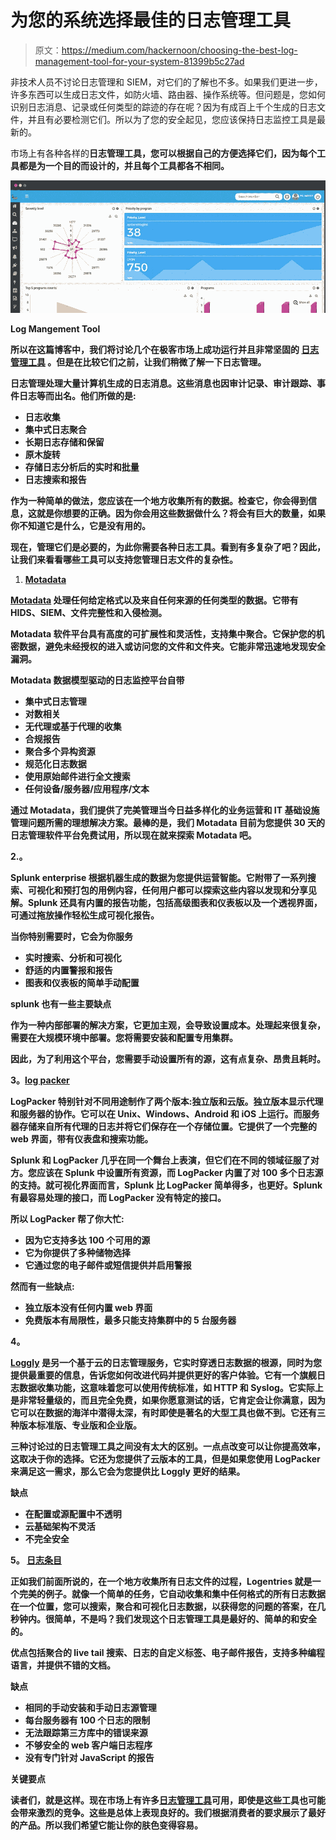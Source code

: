 # 为您的系统选择最佳的日志管理工具

> 原文：<https://medium.com/hackernoon/choosing-the-best-log-management-tool-for-your-system-81399b5c27ad>

非技术人员不讨论日志管理和 SIEM，对它们的了解也不多。如果我们更进一步，许多东西可以生成日志文件，如防火墙、路由器、操作系统等。但问题是，您如何识别日志消息、记录或任何类型的踪迹的存在呢？因为有成百上千个生成的日志文件，并且有必要检测它们。所以为了您的安全起见，您应该保持日志监控工具是最新的。

市场上有各种各样的[](https://windows10helps.com/best-log-management-tools-log-analysis-tools/)**日志管理工具，您可以根据自己的方便选择它们，因为每个工具都是为一个目的而设计的，并且每个工具都各不相同。**

**![](img/1a1136acef24b6aac0963e14c1175c0a.png)**

**Log Mangement Tool**

**所以在这篇博客中，我们将讨论几个在极客市场上成功运行并且非常坚固的 [**日志管理工具**](https://www.motadata.com/product/log-management-and-flow-analytics/log-management/) 。但是在比较它们之前，让我们稍微了解一下日志管理。**

**日志管理处理大量计算机生成的日志消息。这些消息也因审计记录、审计跟踪、事件日志等而出名。他们所做的是:**

*   **日志收集**
*   **集中式日志聚合**
*   **长期日志存储和保留**
*   **原木旋转**
*   **存储日志分析后的实时和批量**
*   **日志搜索和报告**

**作为一种简单的做法，您应该在一个地方收集所有的数据。检查它，你会得到信息，这就是你想要的正确。因为你会用这些数据做什么？将会有巨大的数量，如果你不知道它是什么，它是没有用的。**

**现在，管理它们是必要的，为此你需要各种日志工具。看到有多复杂了吧？因此，让我们来看看哪些工具可以支持您管理日志文件的复杂性。**

1.  **[**Motadata**](https://www.motadata.com/)**

**[Motadata](https://hackernoon.com/tagged/motadata) 处理任何给定格式以及来自任何来源的任何类型的数据。它带有 HIDS、SIEM、文件完整性和入侵检测。**

**Motadata 软件平台具有高度的可扩展性和灵活性，支持集中聚合。它保护您的机密数据，避免未经授权的进入或访问您的文件和文件夹。它能非常迅速地发现安全漏洞。**

****Motadata 数据模型驱动的日志监控平台自带****

*   **集中式日志管理**
*   **对数相关**
*   **无代理或基于代理的收集**
*   **合规报告**
*   **聚合多个异构资源**
*   **规范化日志数据**
*   **使用原始邮件进行全文搜索**
*   **任何设备/服务器/应用程序/文本**

**通过 Motadata，我们提供了完美管理当今日益多样化的业务运营和 IT 基础设施管理问题所需的理想解决方案。最棒的是，我们 Motadata 目前为您提供 30 天的日志管理软件平台免费试用，所以现在就来探索 Motadata 吧。**

**2.[](https://en.wikipedia.org/wiki/Splunk)****。******

****Splunk enterprise 根据机器生成的数据为您提供运营智能。它附带了一系列搜索、可视化和预打包的用例内容，任何用户都可以探索这些内容以发现和分享见解。Splunk 还具有内置的报告功能，包括高级图表和仪表板以及一个透视界面，可通过拖放操作轻松生成可视化报告。****

****当你特别需要时，它会为你服务****

*   ****实时搜索、分析和可视化****
*   ****舒适的内置警报和报告****
*   ****图表和仪表板的简单手动配置****

******splunk 也有一些主要缺点******

****作为一种内部部署的解决方案，它更加主观，会导致设置成本。处理起来很复杂，需要在大规模环境中部署。您将需要安装和配置专用集群。****

****因此，为了利用这个平台，您需要手动设置所有的源，这有点复杂、昂贵且耗时。****

******3。**[**log packer**](/@LogPacker)****

****LogPacker 特别针对不同用途制作了两个版本:独立版和云版。独立版本显示代理和服务器的协作。它可以在 Unix、Windows、Android 和 iOS 上运行。而服务器存储来自所有代理的日志并将它们保存在一个存储位置。它提供了一个完整的 web 界面，带有仪表盘和搜索功能。****

****Splunk 和 LogPacker 几乎在同一个舞台上表演，但它们在不同的领域征服了对方。您应该在 Splunk 中设置所有资源，而 LogPacker 内置了对 100 多个日志源的支持。就可视化界面而言，Splunk 比 LogPacker 简单得多，也更好。Splunk 有最容易处理的接口，而 LogPacker 没有特定的接口。****

******所以 LogPacker 帮了你大忙:******

*   ****因为它支持多达 100 个可用的源****
*   ****它为你提供了多种储物选择****
*   ****它通过您的电子邮件或短信提供并启用警报****

******然而有一些缺点:******

*   ****独立版本没有任何内置 web 界面****
*   ****免费版本有局限性，最多只能支持集群中的 5 台服务器****

******4。**[](https://en.wikipedia.org/wiki/Loggly)****

******[Loggly](https://hackernoon.com/tagged/loggly) 是另一个基于云的日志管理服务，它实时穿透日志数据的根源，同时为您提供最重要的信息，告诉您如何改进代码并提供更好的客户体验。它有一个旗舰日志数据收集功能，这意味着您可以使用传统标准，如 HTTP 和 Syslog。它实际上是非常轻量级的，而且完全免费，如果你愿意测试的话，它肯定会让你满意，因为它可以在数据的海洋中潜得太深，有时即使是著名的大型工具也做不到。它还有三种版本标准版、专业版和企业版。******

******三种讨论过的日志管理工具之间没有太大的区别。一点点改变可以让你提高效率，这取决于你的选择。它还为您提供了云版本的工具，但是如果您使用 LogPacker 来满足这一需求，那么它会为您提供比 Loggly 更好的结果。******

********缺点********

*   ****在配置或源配置中不透明****
*   ****云基础架构不灵活****
*   ****不完全安全****

******5。** [**日志条目**](https://en.wikipedia.org/wiki/Logentries)****

****正如我们前面所说的，在一个地方收集所有日志文件的过程，Logentries 就是一个完美的例子。就像一个简单的任务，它自动收集和集中任何格式的所有日志数据在一个位置，您可以搜索，聚合和可视化日志数据，以获得您的问题的答案，在几秒钟内。很简单，不是吗？我们发现这个日志管理工具是最好的、简单的和安全的。****

****优点包括聚合的 live tail 搜索、日志的自定义标签、电子邮件报告，支持多种编程语言，并提供不错的文档。****

******缺点******

*   ****相同的手动安装和手动日志源管理****
*   ****每台服务器有 100 个日志的限制****
*   ****无法跟踪第三方库中的错误来源****
*   ****不够安全的 web 客户端日志程序****
*   ****没有专门针对 JavaScript 的报告****

******关键要点******

****读者们，就是这样。现在市场上有许多[日志管理工具](https://dzone.com/articles/why-use-log-management-tools)可用，即使是这些工具也可能会带来激烈的竞争。这些是总体上表现良好的。我们根据消费者的要求展示了最好的产品。所以我们希望它能让你的肤色变得容易。****